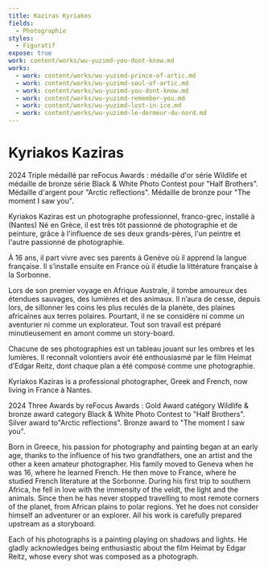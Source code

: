 ```yaml
---
title: Kaziras Kyriakos
fields:
  - Photographie
styles:
  - Figuratif
expose: true
work: content/works/wu-yuzimd-you-dont-know.md
works:
  - work: content/works/wu-yuzimd-prince-of-artic.md
  - work: content/works/wu-yuzimd-soul-of-artic.md
  - work: content/works/wu-yuzimd-you-dont-know.md
  - work: content/works/wu-yuzimd-remember-you.md
  - work: content/works/wu-yuzimd-lost-in-ice.md
  - work: content/works/wu-yuzimd-le-dormeur-du-nord.md
---
```


# Kyriakos Kaziras

2024 Triple médaillé par reFocus Awards : médaille d'or série Wildlife et médaille de bronze série Black & White Photo Contest pour "Half Brothers". Médaille d'argent pour "Arctic reflections". Médaille de bronze pour "The moment I saw you".

Kyriakos Kaziras est un photographe professionnel, franco-grec, installé à  (Nantes)
Né en Grèce, il est très tôt passionné de photographie et de peinture, grâce à l'influence de ses deux grands-pères, l'un peintre et l'autre passionné de photographie.

À 16 ans, il part vivre avec ses parents à Genève où il apprend la langue française. Il s’installe ensuite en France où il étudie la littérature française à la Sorbonne.

Lors de son premier voyage en Afrique Australe, il tombe amoureux des étendues sauvages, des lumières et des animaux. Il n’aura de cesse, depuis lors, de sillonner les coins les plus reculés de la planète, des plaines africaines aux terres polaires. Pourtant, il ne se considère ni comme un aventurier ni comme un explorateur. Tout son travail est préparé minutieusement en amont comme un story-board.

Chacune de ses photographies est un tableau jouant sur les ombres et les lumières. Il reconnaît volontiers avoir été enthousiasmé par le film Heimat d’Edgar Reitz, dont chaque plan a été composé comme une photographie.

Kyriakos Kaziras is a professional photographer, Greek and French, now living in France à Nantes.

2024 Three Awards by reFocus Awards : Gold Award catégory Wildlife &  bronze award category Black & White Photo Contest to "Half Brothers". Silver award to"Arctic reflections".  Bronze award to  "The moment I saw you".

Born in Greece, his passion for photography and painting began at an early age, thanks to the influence of his two
grandfathers, one an artist and the other a keen amateur photographer. His family moved to Geneva when he was 16, where he learned French. He then move to France, where he studied French literature at the Sorbonne. During his first trip to southern Africa, he fell in love with the immensity of the veldt, the light and the animals. Since then he has never stopped travelling to most remote corners of the planet, from African plains to polar regions. Yet he does not consider himself an adventurer or an explorer. All his work is carefully prepared upstream as a storyboard.

Each of his photographs is a painting playing on shadows and lights. He gladly acknowledges being enthusiastic about the film Heimat by Edgar Reitz, whose every shot was composed as a photograph.
